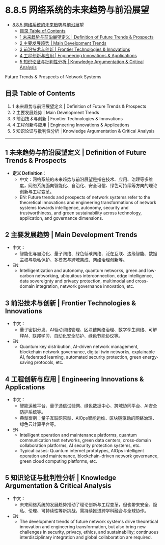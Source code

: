 # 8.8.5 网络系统的未来趋势与前沿展望


<!-- TOC START -->

- [8.8.5 网络系统的未来趋势与前沿展望](#885-网络系统的未来趋势与前沿展望)
  - [目录 Table of Contents](#目录-table-of-contents)
  - [1 未来趋势与前沿展望定义 | Definition of Future Trends & Prospects](#1-未来趋势与前沿展望定义-definition-of-future-trends-prospects)
  - [2 主要发展趋势 | Main Development Trends](#2-主要发展趋势-main-development-trends)
  - [3 前沿技术与创新 | Frontier Technologies & Innovations](#3-前沿技术与创新-frontier-technologies-innovations)
  - [4 工程创新与应用 | Engineering Innovations & Applications](#4-工程创新与应用-engineering-innovations-applications)
  - [5 知识论证与批判性分析 | Knowledge Argumentation & Critical Analysis](#5-知识论证与批判性分析-knowledge-argumentation-critical-analysis)

<!-- TOC END -->

Future Trends & Prospects of Network Systems

## 目录 Table of Contents

1. 1 未来趋势与前沿展望定义 | Definition of Future Trends & Prospects
2. 2 主要发展趋势 | Main Development Trends
3. 3 前沿技术与创新 | Frontier Technologies & Innovations
4. 4 工程创新与应用 | Engineering Innovations & Applications
5. 5 知识论证与批判性分析 | Knowledge Argumentation & Critical Analysis

---

## 1 未来趋势与前沿展望定义 | Definition of Future Trends & Prospects

- **定义 Definition**：
  - 中文：网络系统的未来趋势与前沿展望是指在技术、应用、治理等多维度，网络系统面向智能化、自治化、安全可信、绿色可持续等方向的理论创新与工程变革。
  - EN: Future trends and prospects of network systems refer to the theoretical innovations and engineering transformations of network systems towards intelligence, autonomy, security and trustworthiness, and green sustainability across technology, application, and governance dimensions.

## 2 主要发展趋势 | Main Development Trends

- 中文：
  - 智能化与自治化、量子网络、绿色低碳网络、泛在互联、边缘智能、数据主权与隐私保护、多模态与跨域集成、网络治理创新等。
- EN:
  - Intelligentization and autonomy, quantum networks, green and low-carbon networking, ubiquitous interconnection, edge intelligence, data sovereignty and privacy protection, multimodal and cross-domain integration, network governance innovation, etc.

## 3 前沿技术与创新 | Frontier Technologies & Innovations

- 中文：
  - 量子密钥分发、AI驱动网络管理、区块链网络治理、数字孪生网络、可解释AI、联邦学习、自动化安全防护、绿色节能协议等。
- EN:
  - Quantum key distribution, AI-driven network management, blockchain network governance, digital twin networks, explainable AI, federated learning, automated security protection, green energy-saving protocols, etc.

## 4 工程创新与应用 | Engineering Innovations & Applications

- 中文：
  - 智能运维平台、量子通信试验网、绿色数据中心、跨域协同平台、AI安全防护系统等。
  - 典型案例：量子互联网原型、AIOps智能运维、区块链驱动的网络治理、绿色云计算平台等。
- EN:
  - Intelligent operation and maintenance platforms, quantum communication test networks, green data centers, cross-domain collaboration platforms, AI security protection systems, etc.
  - Typical cases: Quantum internet prototypes, AIOps intelligent operation and maintenance, blockchain-driven network governance, green cloud computing platforms, etc.

## 5 知识论证与批判性分析 | Knowledge Argumentation & Critical Analysis

- 中文：
  - 未来网络系统的发展趋势推动了理论创新与工程变革，但也带来安全、隐私、伦理、可持续性等新挑战，需持续推进跨学科融合与全球协作。
- EN:
  - The development trends of future network systems drive theoretical innovation and engineering transformation, but also bring new challenges in security, privacy, ethics, and sustainability; continuous interdisciplinary integration and global collaboration are required.
